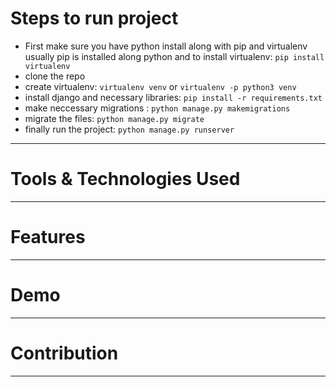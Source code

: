 # Steps to run project 
- First make sure you have python install along with pip and virtualenv usually pip is installed along python and to install virtualenv: ```pip install virtualenv```  
- clone the repo 
- create virtualenv: ```virtualenv venv``` or ```virtualenv -p python3 venv```
- install django and necessary libraries: ```pip install -r requirements.txt```
- make neccessary migrations : ```python manage.py makemigrations```
- migrate the files: ```python manage.py migrate```
- finally run the project: ```python manage.py runserver```
----- 
# Tools & Technologies Used 
----- 
# Features 
----- 
# Demo 
----- 
# Contribution
-----
